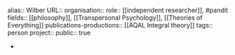 alias:: Wilber
URL::
organisation::
role:: [[independent researcher]], #pandit  
fields:: [[philosophy]], [[Transpersonal Psychology]], [[Theories of Everything]] 
publications-productions:: [[AQAL Integral theory]] 
tags:: person
project::
public:: true

-